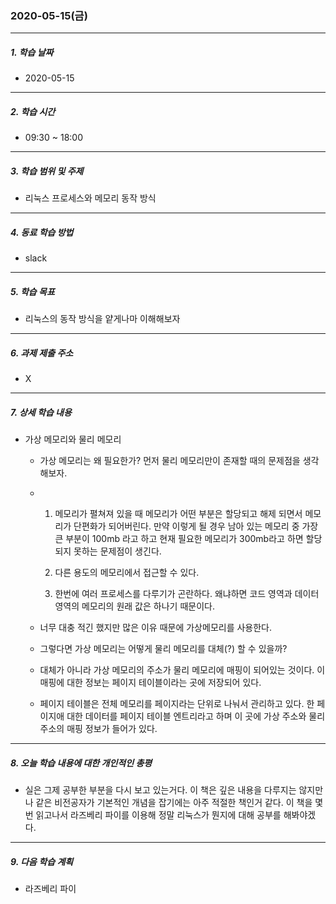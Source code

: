 ### 2020-05-15(금)

-----

##### 1. 학습 날짜

- 2020-05-15

-----

##### 2. 학습 시간

- 09:30 ~ 18:00

-----

##### 3. 학습 범위 및 주제

- 리눅스 프로세스와 메모리 동작 방식

-----

##### 4. 동료 학습 방법

- slack

-----

##### 5. 학습 목표

- 리눅스의 동작 방식을 얕게나마 이해해보자

-----

##### 6. 과제 제출 주소

- X

-----

##### 7. 상세 학습 내용

- 가상 메모리와 물리 메모리

  - 가상 메모리는 왜 필요한가? 먼저 물리 메모리만이 존재할 때의 문제점을 생각해보자.

  - 1. 메모리가 펼쳐져 있을 때 메모리가 어떤 부분은 할당되고 해제 되면서 메모리가 단편화가 되어버린다. 만약 이렇게 될 경우 남아 있는 메모리 중 가장 큰 부분이 100mb 라고 하고 현재 필요한 메모리가 300mb라고 하면 할당되지 못하는 문제점이 생긴다.

    2. 다른 용도의 메모리에서 접근할 수 있다.
    3. 한번에 여러 프로세스를 다루기가 곤란하다. 왜냐하면 코드 영역과 데이터 영역의 메모리의 원래 값은 하나기 때문이다.

  - 너무 대충 적긴 했지만 많은 이유 때문에 가상메모리를 사용한다.

  - 그렇다면 가상 메모리는 어떻게 물리 메모리를 대체(?) 할 수 있을까?

  - 대체가 아니라 가상 메모리의 주소가 물리 메모리에 매핑이 되어있는 것이다. 이 매핑에 대한 정보는 페이지 테이블이라는 곳에 저장되어 있다.

  - 페이지 테이블은 전체 메모리를 페이지라는 단위로 나눠서 관리하고 있다. 한 페이지애 대한 데이터를 페이지 테이블 엔트리라고 하며 이 곳에 가상 주소와 물리 주소의 매핑 정보가 들어가 있다.

-----

##### 8. 오늘 학습 내용에 대한 개인적인 총평

- 실은 그제 공부한 부분을 다시 보고 있는거다. 이 책은 깊은 내용을 다루지는 않지만 나 같은 비전공자가 기본적인 개념을 잡기에는 아주 적절한 책인거 같다. 이 책을 몇 번 읽고나서 라즈베리 파이를 이용해 정말 리눅스가 뭔지에 대해 공부를 해봐야겠다.

-----

##### 9. 다음 학습 계획

- 라즈베리 파이